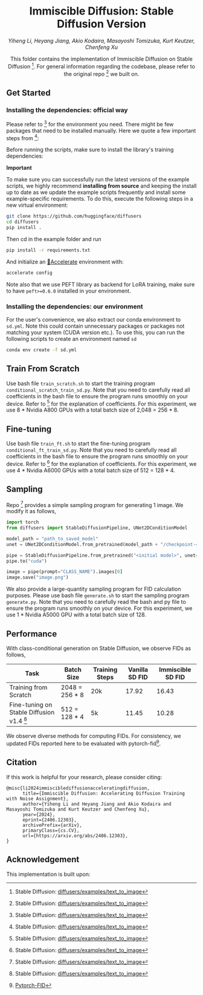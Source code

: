 <div align="center">

# Immiscible Diffusion: Stable Diffusion Version
*Yiheng Li, Heyang Jiang, Akio Kodaira, Masayoshi Tomizuka, Kurt Keutzer, Chenfeng Xu*

This folder contains the implementation of Immiscible Diffusion on Stable Diffusion [^1]. For general information regarding the codebase, please refer to the original repo [^1] we built on.
</div>

## Get Started

### Installing the dependencies: official way

Please refer to [^1] for the environment you need. There might be few packages that need to be installed manually. Here we quote a few important steps from [^1]:

Before running the scripts, make sure to install the library's training dependencies:

**Important**

To make sure you can successfully run the latest versions of the example scripts, we highly recommend **installing from source** and keeping the install up to date as we update the example scripts frequently and install some example-specific requirements. To do this, execute the following steps in a new virtual environment:
```bash
git clone https://github.com/huggingface/diffusers
cd diffusers
pip install .
```

Then cd in the example folder  and run
```bash
pip install -r requirements.txt
```

And initialize an [🤗Accelerate](https://github.com/huggingface/accelerate/) environment with:

```bash
accelerate config
```

Note also that we use PEFT library as backend for LoRA training, make sure to have `peft>=0.6.0` installed in your environment.

### Installing the dependencies: our environment

For the user's convenience, we also extract our conda environment to `sd.yml`. Note this could contain unnecessary packages or packages not matching your system (CUDA version etc.). To use this, you can run the following scripts to create an environment named `sd`

```bash
conda env create -f sd.yml
```

## Train From Scratch

Use bash file `train_scratch.sh` to start the training program `conditional_scratch_train_sd.py`. Note that you need to carefully read all coefficients in the bash file to ensure the program runs smoothly on your device. Refer to [^1] for the explanation of coefficients. For this experiment, we use 8 * Nvidia A800 GPUs with a total batch size of 2,048 = 256 * 8.

## Fine-tuning

Use bash file `train_ft.sh` to start the fine-tuning program `conditional_ft_train_sd.py`. Note that you need to carefully read all coefficients in the bash file to ensure the program runs smoothly on your device. Refer to [^1] for the explanation of coefficients. For this experiment, we use 4 * Nvidia A6000 GPUs with a total batch size of 512 = 128 * 4.

## Sampling

Repo [^1] provides a simple sampling program for generating 1 image. We modify it as follows,

```python
import torch
from diffusers import StableDiffusionPipeline, UNet2DConditionModel

model_path = "path_to_saved_model"
unet = UNet2DConditionModel.from_pretrained(model_path + "/checkpoint-<N>/unet", torch_dtype=torch.float16)

pipe = StableDiffusionPipeline.from_pretrained("<initial model>", unet=unet, torch_dtype=torch.float16)
pipe.to("cuda")

image = pipe(prompt="CLASS_NAME").images[0]
image.save("image.png")
```

We also provide a large-quantity sampling program for FID calculation purposes. Please use bash file `generate.sh` to start the sampling program `generate.py`. Note that you need to carefully read the bash and py file to ensure the program runs smoothly on your device. For this experiment, we use 1 * Nvidia A5000 GPU with a total batch size of 128.

## Performance

With class-conditional generation on Stable Diffusion, we observe FIDs as follows,

| Task | Batch Size | Training Steps | Vanilla SD FID | Immiscible SD FID |
|------|------------|----------------|----------------|-------------------|
| Training from Scratch | 2048 = 256 * 8 | 20k | 17.92 | 16.43 |
| Fine-tuning on Stable Diffusion v1.4 [^1] | 512 = 128 * 4 | 5k | 11.45 | 10.28 |

We observe diverse methods for computing FIDs. For consistency, we updated FIDs reported here to be evaluated with pytorch-fid[^2].

## Citation
If this work is helpful for your research, please consider citing:

```
@misc{li2024immisciblediffusionacceleratingdiffusion,
      title={Immiscible Diffusion: Accelerating Diffusion Training with Noise Assignment}, 
      author={Yiheng Li and Heyang Jiang and Akio Kodaira and Masayoshi Tomizuka and Kurt Keutzer and Chenfeng Xu},
      year={2024},
      eprint={2406.12303},
      archivePrefix={arXiv},
      primaryClass={cs.CV},
      url={https://arxiv.org/abs/2406.12303}, 
}
```

## Acknowledgement

This implementation is built upon:

[^1]: Stable Diffusion: [diffusers/examples/text_to_image](https://github.com/huggingface/diffusers/tree/main/examples/text_to_image)

[^2]: [Pytorch-FID](https://github.com/mseitzer/pytorch-fid)
